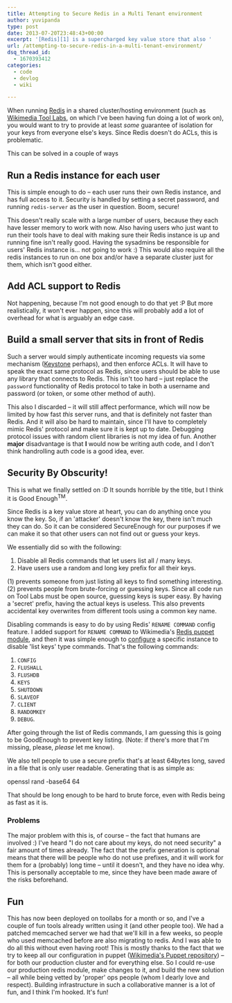 ```yaml
---
title: Attempting to Secure Redis in a Multi Tenant environment
author: yuvipanda
type: post
date: 2013-07-20T23:48:43+00:00
excerpt: '[Redis][1] is a supercharged key value store that also '
url: /attempting-to-secure-redis-in-a-multi-tenant-environment/
dsq_thread_id:
  - 1670393412
categories:
  - code
  - devlog
  - wiki

---
```

When running [Redis][1] in a shared cluster/hosting environment (such as [Wikimedia Tool Labs][2], on which I've been having fun doing a lot of work on), you would want to try to provide at least _some_ guarantee of isolation for your keys from everyone else's keys. Since Redis doesn't do ACLs, this is problematic.

This can be solved in a couple of ways

## Run a Redis instance for each user

This is simple enough to do &#8211; each user runs their own Redis instance, and has full access to it. Security is handled by setting a secret password, and running `redis-server` as the user in question. Boom, secure!

This doesn't really scale with a large number of users, because they each have lesser memory to work with now. Also having users who just want to run their tools have to deal with making sure their Redis instance is up and running fine isn't really good. Having the sysadmins be responsible for users' Redis instance is&#8230; not going to work :) This would also require all the redis instances to run on one box and/or have a separate cluster just for them, which isn't good either.

## Add ACL support to Redis

Not happening, because I'm not good enough to do that yet :P But more realistically, it won't ever happen, since this will probably add a lot of overhead for what is arguably an edge case.

## Build a small server that sits in front of Redis

Such a server would simply authenticate incoming requests via some mechanism ([Keystone][3] perhaps), and then enforce ACLs. It will have to speak the exact same protocol as Redis, since users should be able to use any library that connects to Redis. This isn't too hard &#8211; just replace the `password` functionality of Redis protocol to take in both a username and password (or token, or some other method of auth). 

This also I discarded &#8211; it will still affect performance, which will now be limited by how fast _this_ server runs, and that is definitely not faster than Redis. And it will also be hard to maintain, since I'll have to completely mimic Redis' protocol and make sure it is kept up to date. Debugging protocol issues with random client libraries is not my idea of fun. Another **major** disadvantage is that **I** would now be writing auth code, and I don't think handrolling auth code is a good idea, ever.

## Security By Obscurity!

This is what we finally settled on :D It sounds horrible by the title, but I think it is Good Enough<sup>TM</sup>. 

Since Redis is a key value store at heart, you can do anything once you know the key. So, if an 'attacker' doesn't know the key, there isn't much they can do. So it can be considered SecureEnough for our purposes if we can make it so that other users can not find out or guess your keys.

We essentially did so with the following:

  1. Disable all Redis commands that let users list all / many keys. 
  2. Have users use a random and long key prefix for all their keys.

(1) prevents someone from just listing all keys to find something interesting. (2) prevents people from brute-forcing or guessing keys. Since all code run on Tool Labs must be open source, guessing keys is super easy. By having a 'secret' prefix, having the actual keys is useless. This also prevents accidental key overwrites from different tools using a common key name.

Disabling commands is easy to do by using Redis' `RENAME COMMAND` config feature. I added support for `RENAME COMMAND` to Wikimedia's [Redis puppet module][4], and then it was simple enough to [configure][5] a specific instance to disable 'list keys' type commands. That's the following commands: 

  1. `CONFIG` 
  2. `FLUSHALL` 
  3. `FLUSHDB` 
  4. `KEYS`
  5. `SHUTDOWN`
  6. `SLAVEOF`
  7. `CLIENT`
  8. `RANDOMKEY`
  9. `DEBUG`. 

After going through the list of Redis commands, I am guessing this is going to be GoodEnough to prevent key listing. (Note: if there's more that I'm missing, please, _please_ let me know).

We also tell people to use a secure prefix that's at least 64bytes long, saved in a file that is only user readable. Generating that is as simple as:

openssl rand -base64 64

That should be long enough to be hard to brute force, even with Redis being as fast as it is.

### Problems

The major problem with this is, of course &#8211; the fact that humans are involved :) I've heard "I do not care about my keys, do not need security" a fair amount of times already. The fact that the prefix generation is optional means that there will be people who do not use prefixes, and it will work for them for a (probably) long time &#8211; until it doesn't, and they have no idea why. This is personally acceptable to me, since they have been made aware of the risks beforehand. 

## Fun

This has now been deployed on toollabs for a month or so, and I've a couple of fun tools already written using it (and other people too). We had a patched memcached server we had that we'll kill in a few weeks, so people who used memcached before are also migrating to redis. And I was able to do all this without even having root! This is mostly thanks to the fact that we try to keep all our configuration in puppet ([Wikimedia's Puppet repository][6]) &#8211; for both our production cluster and for everything else. So I could re-use our production redis module, make changes to it, and build the new solution &#8211; all while being vetted by 'proper' ops people (whom I dearly love and respect). Building infrastructure in such a collaborative manner is a lot of fun, and I think I'm hooked. It's fun!

 [1]: http://redis.io/
 [2]: https://wikitech.wikimedia.org/wiki/Nova_Resource:Tools/Help
 [3]: http://keystone.openstack.org/
 [4]: https://github.com/wikimedia/operations-puppet/tree/production/modules/redis
 [5]: https://github.com/wikimedia/operations-puppet/blob/production/modules/toollabs/manifests/redis.pp
 [6]: https://github.com/wikimedia/operations-puppet